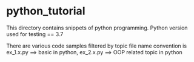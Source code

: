 # python_tutorial

This directory contains snippets of python programming.
Python version used for testing == 3.7

There are various code samples filtered by topic
file name convention is 
ex_1.x.py ==> basic in python,
ex_2.x.py ==> OOP related topic in python
